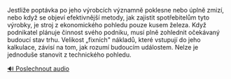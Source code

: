 
Jestliže poptávka po jeho výrobcích významně poklesne nebo úplně zmizí, nebo když se objeví efektivnější metody, jak zajistit spotřebitelům tyto výrobky, je stroj z ekonomického pohledu pouze kusem železa. Když podnikatel plánuje činnost svého podniku, musí plně zohlednit očekávaný budoucí stav trhu. Velikost „fixních" nákladů, které vstupují do jeho kalkulace, závisí na tom, jak rozumí budoucím událostem. Nelze je jednoduše stanovit z technického pohledu.

[🔊 Poslechnout audio](/data/7-paragraphs/audio/chapter_63/para_008-Jestlie-poptvka-po-jeho-vrobcch-vznamn-pokle.mp3)
